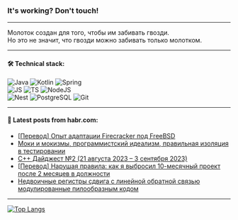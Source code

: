 ### It's working? Don't touch!

---
Молоток создан для того, чтобы им забивать гвозди. <br>
Но это не значит, что гвозди можно забивать только молотком.

---

#### 🛠️ Technical stack:

![Java](https://img.shields.io/badge/Java-informational?logo=Oracle&style=flat&logoColor=white&color=FF4500)
![Kotlin](https://img.shields.io/badge/Kotlin-informational?logo=Kotlin&style=flat&logoColor=white&color=774D97)
![Spring](https://img.shields.io/badge/SpringBoot-informational?logo=SpringBoot&style=flat&logoColor=white&color=6DB33F) <br>
![JS](https://img.shields.io/badge/JS-informational?logo=javaScript&style=flat&logoColor=black&color=F7Df1E)
![TS](https://img.shields.io/badge/TypeScript-informational?logo=typeScript&style=flat&logoColor=black&color=0667A8)
![NodeJS](https://img.shields.io/badge/NodeJS-informational?logo=node.js&style=flat&logoColor=white&color=70A760) <br>
![Nest](https://img.shields.io/badge/NestJS-informational?logo=NestJS&style=flat&logoColor=white&color=E0234E)
![PostgreSQL](https://img.shields.io/badge/PostgreSQL-informational?logo=PostgreSQL&style=flat&logoColor=white&color=DAA520)
![Git](https://img.shields.io/badge/Git-informational?logo=git&style=flat&logoColor=white&color=778899)

___

#### 💬 Latest posts from habr.com:

<!-- BLOG-POST-LIST:START -->
- [[Перевод] Опыт адаптации Firecracker под FreeBSD](https://habr.com/ru/articles/758642/?utm_source=habrahabr&utm_medium=rss&utm_campaign=758642)
- [Моки и мокизмы, программистский идеализм, правильная изоляция в тестировании](https://habr.com/ru/articles/758640/?utm_source=habrahabr&utm_medium=rss&utm_campaign=758640)
- [C++ Дайджест №2 &lpar;21 августа 2023 – 3 сентября 2023&rpar;](https://habr.com/ru/articles/758630/?utm_source=habrahabr&utm_medium=rss&utm_campaign=758630)
- [[Перевод] Нарушая правила: как я выбросил 10-месячный проект после 2 месяцев в должности](https://habr.com/ru/companies/ruvds/articles/758280/?utm_source=habrahabr&utm_medium=rss&utm_campaign=758280)
- [Недвоичные регистры сдвига с линейной обратной связью модулированные пилообразным кодом](https://habr.com/ru/articles/758608/?utm_source=habrahabr&utm_medium=rss&utm_campaign=758608)
<!-- BLOG-POST-LIST:END -->

---
[![Top Langs](https://github-readme-stats-git-master-advtsetting-gmailcom.vercel.app/api/top-langs/?username=zloylis&langs_count=10&hide_title=false&title_color=e6edf3&size_weight=0.5&count_weight=0.5&layout=compact&hide_border=true&theme=dracula)](https://github.com/zloylis)

<!-- ![GitHub stats](https://github-readme-stats-git-master-advtsetting-gmailcom.vercel.app/api?username=zloylis&show_icons=true&hide_border=true&theme=dracula&hide_title=true&include_all_commits=true&count_private=true&hide=contribs&hide_rank=true) -->
